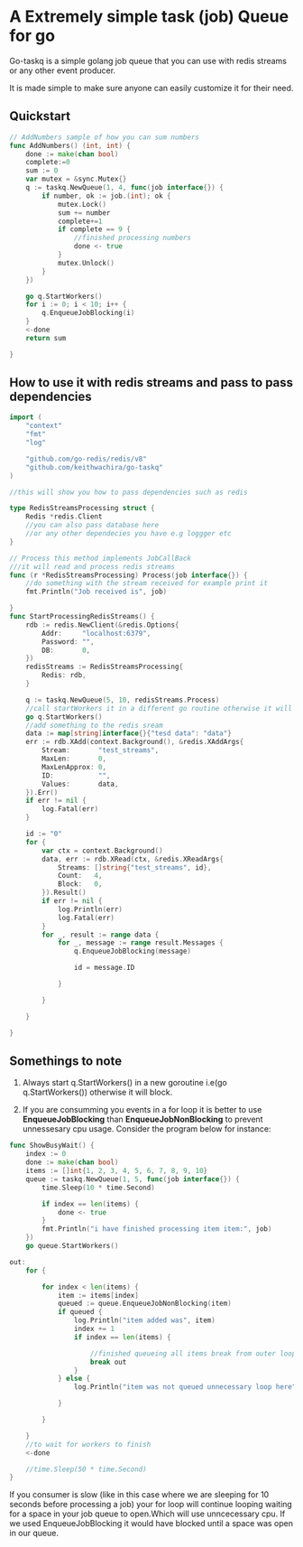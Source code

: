 # A Extremely simple task (job) Queue for go

Go-taskq is a simple golang job queue that you can use with redis streams or any other event producer.

It is made simple to make sure anyone can easily customize it for their need.

## Quickstart
```go
// AddNumbers sample of how you can sum numbers
func AddNumbers() (int, int) {
	done := make(chan bool)
	complete:=0
	sum := 0
	var mutex = &sync.Mutex{}
	q := taskq.NewQueue(1, 4, func(job interface{}) {
		if number, ok := job.(int); ok {
			mutex.Lock()
			sum += number
			complete+=1
			if complete == 9 {
				//finished processing numbers
				done <- true
			}
			mutex.Unlock()
		}
	})

	go q.StartWorkers()
	for i := 0; i < 10; i++ {
		q.EnqueueJobBlocking(i)
	}
	<-done
	return sum

}
```

## How to use it with redis streams and pass to pass dependencies
```go
import (
	"context"
	"fmt"
	"log"

	"github.com/go-redis/redis/v8"
	"github.com/keithwachira/go-taskq"
)

//this will show you how to pass dependencies such as redis

type RedisStreamsProcessing struct {
	Redis *redis.Client
    //you can also pass database here
    //or any other dependecies you have e.g loggger etc
}

// Process this method implements JobCallBack
///it will read and process redis streams
func (r *RedisStreamsProcessing) Process(job interface{}) {
	//do something with the stream received for example print it
	fmt.Println("Job received is", job)

}
func StartProcessingRedisStreams() {
	rdb := redis.NewClient(&redis.Options{
		Addr:     "localhost:6379",
		Password: "", 
		DB:       0,  
	})
	redisStreams := RedisStreamsProcessing{
		Redis: rdb,
	}

	q := taskq.NewQueue(5, 10, redisStreams.Process)
	//call startWorkers it in a different go routine otherwise it will block
	go q.StartWorkers()
	//add something to the redis sream
	data := map[string]interface{}{"tesd data": "data"}
	err := rdb.XAdd(context.Background(), &redis.XAddArgs{
		Stream:       "test_streams",
		MaxLen:       0,
		MaxLenApprox: 0,
		ID:           "",
		Values:       data,
	}).Err()
	if err != nil {
		log.Fatal(err)
	}

	id := "0"
	for {
		var ctx = context.Background()
		data, err := rdb.XRead(ctx, &redis.XReadArgs{
			Streams: []string{"test_streams", id},
			Count:   4,
			Block:   0,
		}).Result()
		if err != nil {
			log.Println(err)
			log.Fatal(err)
		}
		for _, result := range data {
			for _, message := range result.Messages {
				q.EnqueueJobBlocking(message)

				id = message.ID

			}

		}

	}

}


```
## Somethings to note
1. Always start  q.StartWorkers() in a new goroutine  i.e(go q.StartWorkers()) otherwise it will block.

2. If you are consumming you events in a for loop it is better to use **EnqueueJobBlocking** than **EnqueueJobNonBlocking** to prevent unnessesary cpu usage.
Consider the program below for instance:
```go
func ShowBusyWait() {
	index := 0
	done := make(chan bool)
	items := []int{1, 2, 3, 4, 5, 6, 7, 8, 9, 10}
	queue := taskq.NewQueue(1, 5, func(job interface{}) {
		time.Sleep(10 * time.Second)

		if index == len(items) {
			done <- true
		}
		fmt.Println("i have finished processing item item:", job)
	})
	go queue.StartWorkers()

out:
	for {

		for index < len(items) {
			item := items[index]
			queued := queue.EnqueueJobNonBlocking(item)
			if queued {
				log.Println("item added was", item)
				index += 1
				if index == len(items) {

					//finished queueing all items break from outer loop
					break out
				}
			} else {
				log.Println("item was not queued unnecessary loop here")

			}

		}

	}
	//to wait for workers to finish
	<-done

	//time.Sleep(50 * time.Second)
}
```
If you consumer is slow (like in this case where we are sleeping for 10 seconds before processing a job) your for loop will continue looping waiting
for a space in your job queue to open.Which will use unncecessary cpu.
If we used EnqueueJobBlocking it would have blocked until a space was open in our queue.


